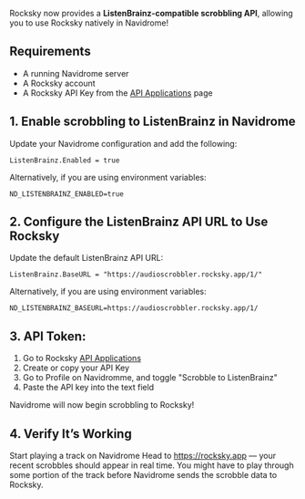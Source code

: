 Rocksky now provides a **ListenBrainz-compatible scrobbling API**, allowing you to use Rocksky natively in Navidrome!
## Requirements

- A running Navidrome server
- A Rocksky account
- A Rocksky API Key from the [API Applications](https://rocksky.app/apikeys) page

## 1. Enable scrobbling to ListenBrainz in Navidrome

Update your Navidrome configuration and add the following:

```
ListenBrainz.Enabled = true
```

Alternatively, if you are using environment variables:

```
ND_LISTENBRAINZ_ENABLED=true
```

## 2. Configure the ListenBrainz API URL to Use Rocksky

Update the default ListenBrainz API URL:

```
ListenBrainz.BaseURL = "https://audioscrobbler.rocksky.app/1/"
```

Alternatively, if you are using environment variables:

```
ND_LISTENBRAINZ_BASEURL=https://audioscrobbler.rocksky.app/1/
```

## 3. API Token:
1. Go to Rocksky [API Applications](https://rocksky.app/apikeys)
2. Create or copy your API Key
3. Go to Profile on Navidromme, and toggle "Scrobble to
   ListenBrainz"
4. Paste the API key into the text field

Navidrome will now begin scrobbling to Rocksky!

## 4. Verify It’s Working

Start playing a track on Navidrome
Head to https://rocksky.app — your recent scrobbles should appear in real time. You might have to play through some portion of the track before Navidrome sends the scrobble data to Rocksky.
